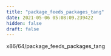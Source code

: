 ```yaml
---
title: "package_feeds_packages_tang"
date: 2021-05-06 05:08:09.239422
hidden: false
draft: false
---
```


x86/64/package_feeds_packages_tang

